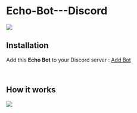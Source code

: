 # Echo-Bot---Discord

<img src="https://user-images.githubusercontent.com/88572528/170826870-4c9f4e81-e254-436e-9102-0889b1602c55.png">

<!-- ![Screenshot (224)](https://user-images.githubusercontent.com/88572528/170826870-4c9f4e81-e254-436e-9102-0889b1602c55.png)
 -->

<br>
<h2>Installation</h2>
<p>Add this <b>Echo Bot</b> to your Discord server : <a href="https://discord.com/api/oauth2/authorize?client_id=979797050256400444&permissions=534723947584&scope=bot">Add Bot</a> </p>

<br>
<h2>How it works</h2>
<!-- ![Screenshot (223)](https://user-images.githubusercontent.com/88572528/170826664-595fe397-7466-42e1-88ce-47a4a02d29b9.png) -->

<img src="https://user-images.githubusercontent.com/88572528/170826664-595fe397-7466-42e1-88ce-47a4a02d29b9.png">
